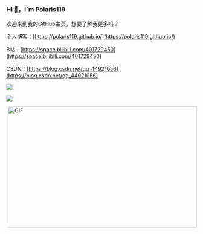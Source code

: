 ### Hi 👋，I`m Polaris119

欢迎来到我的GitHub主页，想要了解我更多吗？

个人博客：[https://polaris119.github.io/](https://polaris119.github.io/)

B站：[https://space.bilibili.com/401729450](https://space.bilibili.com/401729450)

CSDN：[https://blog.csdn.net/qq_44921056](https://blog.csdn.net/qq_44921056)

![](https://github-readme-stats.vercel.app/api?username=Polaris119)

![](https://komarev.com/ghpvc/?username=Polaris119)


<img align="right" alt="GIF" src="https://github.com/abhisheknaiidu/abhisheknaiidu/blob/master/code.gif?raw=true" width="500" height="320" />
